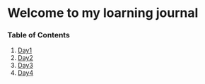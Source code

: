 # Welcome to my loarning journal

### Table of Contents

1. [Day1](day1.md)
2. [Day2](day2.md)
3. [Day3](day3.md)
4. [Day4](day4.md)





